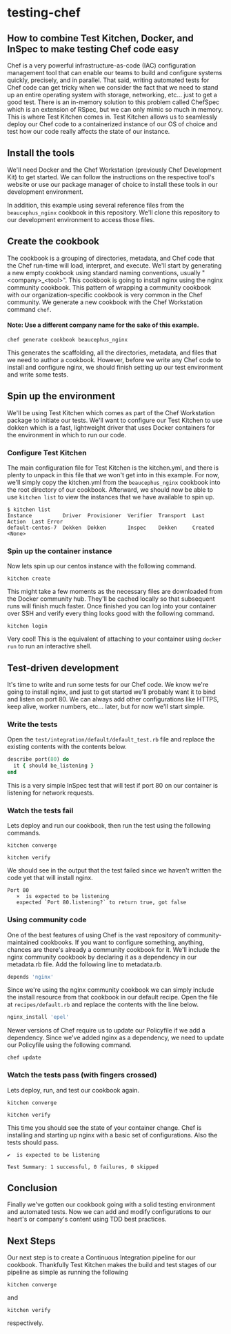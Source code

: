 # testing-chef
## How to combine Test Kitchen, Docker, and InSpec to make testing Chef code easy

Chef is a very powerful infrastructure-as-code (IAC) configuration management tool that can enable our teams to build
and configure systems quickly, precisely, and in parallel. That said, writing automated tests for Chef code can get
tricky when we consider the fact that we need to stand up an entire operating system with storage, networking, etc...
just to get a good test. There is an in-memory solution to this problem called ChefSpec which is an extension of RSpec,
but we can only mimic so much in memory. This is where Test Kitchen comes in. Test Kitchen allows us to seamlessly
deploy our Chef code to a containerized instance of our OS of choice and test how our code really affects the state
of our instance.

## Install the tools

We'll need Docker and the Chef Workstation (previously Chef Development Kit) to get started. We can follow the
instructions on the respective tool's website or use our package manager of choice to install these tools in our
development environment.

In addition, this example using several reference files from the `beaucephus_nginx` cookbook in this repository. We'll
clone this repository to our development environment to access those files.

## Create the cookbook

The cookbook is a grouping of directories, metadata, and Chef code that the Chef run-time will load, interpret, and
execute. We'll start by generating a new empty cookbook using standard naming conventions, usually "\<company\>_\<tool\>".
This cookbook is going to install nginx using the nginx community cookbook. This pattern of wrapping a community
cookbook with our organization-specific cookbook is very common in the Chef community. We generate a new cookbook with
the Chef Workstation command `chef`.

#### Note: Use a different company name for the sake of this example.

```
chef generate cookbook beaucephus_nginx
```

This generates the scaffolding, all the directories, metadata, and files that we need to author a cookbook. However,
before we write any Chef code to install and configure nginx, we should finish setting up our test environment and
write some tests.

## Spin up the environment

We'll be using Test Kitchen which comes as part of the Chef Workstation package to initiate our tests. We'll want to
configure our Test Kitchen to use dokken which is a fast, lightweight driver that uses Docker containers for the
environment in which to run our code.

### Configure Test Kitchen

The main configuration file for Test Kitchen is the kitchen.yml, and there is plenty to unpack in this file that we
won't get into in this example. For now, we'll simply copy the kitchen.yml from the `beaucephus_nginx` cookbook into the
root directory of our cookbook. Afterward, we should now be able to use `kitchen list` to view the instances that we
have available to spin up.

```
$ kitchen list
Instance          Driver  Provisioner  Verifier  Transport  Last Action  Last Error
default-centos-7  Dokken  Dokken       Inspec    Dokken     Created      <None>
```

### Spin up the container instance

Now lets spin up our centos instance with the following command.

```
kitchen create
```

This might take a few moments as the necessary files are downloaded from the Docker community hub. They'll be cached
locally so that subsequent runs will finish much faster. Once finished you can log into your container over SSH and
verify every thing looks good with the following command.

```
kitchen login
```

Very cool! This is the equivalent of attaching to your container using `docker run` to run an interactive shell.

## Test-driven development

It's time to write and run some tests for our Chef code. We know we're going to install nginx, and just to get started
we'll probably want it to bind and listen on port 80. We can always add other configurations like HTTPS, keep alive,
worker numbers, etc... later, but for now we'll start simple.

### Write the tests

Open the `test/integration/default/default_test.rb` file and replace the existing contents
with the contents below.

```ruby
describe port(80) do
  it { should be_listening }
end
```

This is a very simple InSpec test that will test if port 80 on our container is listening for network requests.

### Watch the tests fail

Lets deploy and run our cookbook, then run the test using the following commands.

```
kitchen converge
```
```
kitchen verify
```

We should see in the output that the test failed since we haven't written the code yet that will install nginx.

```
Port 80
   ×  is expected to be listening
   expected `Port 80.listening?` to return true, got false
```

### Using community code

One of the best features of using Chef is the vast repository of community-maintained cookbooks. If you want to
configure something, anything, chances are there's already a community cookbook for it. We'll include the nginx
community cookbook by declaring it as a dependency in our metadata.rb file. Add the following line to metadata.rb.

```ruby
depends 'nginx'
```

Since we're using the nginx community cookbook we can simply include the install resource from that cookbook in our
default recipe. Open the file at `recipes/default.rb` and replace the contents with the line below.

```ruby
nginx_install 'epel'
```

Newer versions of Chef require us to update our Policyfile if we add a dependency. Since we've added nginx as a
dependency, we need to update our Policyfile using the following command.

```
chef update
```

### Watch the tests pass (with fingers crossed)

Lets deploy, run, and test our cookbook again.

```
kitchen converge
```
```
kitchen verify
```

This time you should see the state of your container change. Chef is installing and starting up nginx with a basic set
of configurations. Also the tests should pass.

```
✔  is expected to be listening

Test Summary: 1 successful, 0 failures, 0 skipped
```

## Conclusion

Finally we've gotten our cookbook going with a solid testing environment and automated tests. Now we can add and modify
configurations to our heart's or company's content using TDD best practices.

## Next Steps

Our next step is to create a Continuous Integration pipeline for our cookbook. Thankfully Test Kitchen makes the build
and test stages of our pipeline as simple as running the following

```
kitchen converge
```

and

```
kitchen verify
```

respectively.





